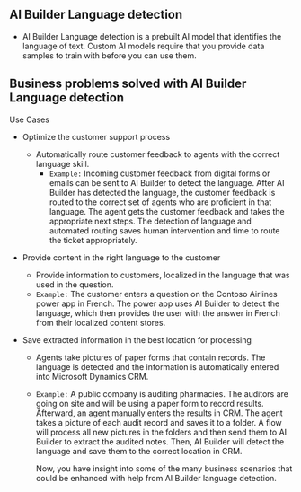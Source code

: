 ## AI Builder Language detection

-   AI Builder Language detection is a prebuilt AI model that identifies the language of text. Custom AI models require that you provide data samples to train with before you can use them.

## Business problems solved with AI Builder Language detection

Use Cases

-   Optimize the customer support process

    -   Automatically route customer feedback to agents with the correct language skill.
        -   `Example:`
            Incoming customer feedback from digital forms or emails can be sent to AI Builder to detect the language. After AI Builder has detected the language, the customer feedback is routed to the correct set of agents who are proficient in that language. The agent gets the customer feedback and takes the appropriate next steps. The detection of language and automated routing saves human intervention and time to route the ticket appropriately.

-   Provide content in the right language to the customer

    -   Provide information to customers, localized in the language that was used in the question.
    -   `Example:`
        The customer enters a question on the Contoso Airlines power app in French. The power app uses AI Builder to detect the language, which then provides the user with the answer in French from their localized content stores.

-   Save extracted information in the best location for processing
    -   Agents take pictures of paper forms that contain records. The language is detected and the information is automatically entered into Microsoft Dynamics CRM.
    -   `Example:`
        A public company is auditing pharmacies. The auditors are going on site and will be using a paper form to record results. Afterward, an agent manually enters the results in CRM. The agent takes a picture of each audit record and saves it to a folder. A flow will process all new pictures in the folders and then send them to AI Builder to extract the audited notes. Then, AI Builder will detect the language and save them to the correct location in CRM.

        Now, you have insight into some of the many business scenarios that could be enhanced with help from AI Builder language detection.
